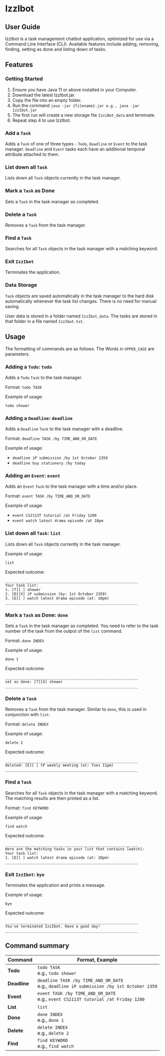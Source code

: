 # IzzIbot

## User Guide
IzzIbot is a task management chatbot application, optimized for use via a Command Line Interface (CLI). 
Available features include adding, removing, finding, setting as done and listing down of tasks.

## Features

### Getting Started
1. Ensure you have Java 11 or above installed in your Computer.
2. Download the latest IzzIbot.jar.
3. Copy the file into an empty folder.
4. Run the command `java -jar {filename}.jar e.g., java -jar IzzIbot.jar`
5. The first run will create a new storage file `IzziBot_data` and terminate.
6. Repeat step 4 to use IzzIbot.

### Add a `Task`
Adds a `Task` of one of three types - `Todo`, `Deadline` or `Event` to the task manager.
`Deadline` and `Event` tasks each have an additional temporal attribute attached to them.

### List down all `Task`
Lists down all `Task` objects currently in the task manager.

### Mark a `Task` as Done
Sets a `Task` in the task manager as completed.

### Delete a `Task`
Removes a `Task` from the task manager.

### Find a `Task`
Searches for all `Task` objects in the task manager with a matching keyword.

### Exit `IzzIbot`
Terminates the application.

### Data Storage
`Task` objects are saved automatically in the task manager to the hard disk automatically whenever
the task list changes. There is no need for manual saving. 

User data is stored in a folder named `IzzIbot_data`.
The tasks are stored in that folder in a file named `IzzIbot.txt`.

## Usage
The formatting of commands are as follows. The Words in `UPPER_CASE` are parameters.

### Adding a `Todo`: `todo`
Adds a `Todo` `Task` to the task manager.

Format: `todo TASK`

Example of usage:

`todo shower`

### Adding a `Deadline`: `deadline`
Adds a `Deadline` `Task` to the task manager with a deadline.

Format: `deadline TASK /by TIME_AND_OR_DATE`

Example of usage:

* `deadline iP submission /by 1st October 2359`
* `deadline buy stationery /by today`

### Adding an `Event`: `event`
Adds an `Event` `Task` to the task manager with a time and/or place.

Format: `event TASK /by TIME_AND_OR_DATE`

Example of usage:

* `event CS2113T tutorial /at Friday 1200`
* `event watch latest drama episode /at 10pm`

### List down all `Task`: `list`
Lists down all `Task` objects currently in the task manager.

Example of usage:

`list`

Expected outcome:
```
____________________________________________________________
Your task list:
1. [T][ ] shower 
2. [D][X] iP submission (by: 1st October 2359)
3. [E][ ] watch latest drama episode (at: 10pm)
____________________________________________________________
```

### Mark a `Task` as Done: `done`
Sets a `Task` in the task manager as completed. You need to refer
to the task number of the task from the output of the `list` command.

Format: `done INDEX`

Example of usage:

`done 1`

Expected outcome:
```
____________________________________________________________
set as done: [T][X] shower
____________________________________________________________
```

### Delete a `Task`
Removes a `Task` from the task manager.
Similar to `done`, this is used in conjunction with `list`.

Format: `delete INDEX`

Example of usage:

`delete 2`

Expected outcome:
```
____________________________________________________________
deleted: [E][ ] tP weekly meeting (at: Tues 11pm)
____________________________________________________________
```

### Find a `Task`
Searches for all `Task` objects in the task manager with a matching keyword.
The matching results are then printed as a list.

Format: `find KEYWORD`

Example of usage:

`find watch`

Expected outcome:
```
____________________________________________________________
Here are the matching tasks in your list that contains [watch]:
Your task list:
1. [E][ ] watch latest drama episode (at: 10pm)
____________________________________________________________
```

### Exit `IzzIbot`: `bye`
Terminates the application and prints a message.

Example of usage:

`bye`

Expected outcome:
```
____________________________________________________________
You've terminated IzzIbot. Have a good day!
____________________________________________________________
```

## Command summary

Command | Format, Example
--------|------------------
**Todo** | `todo TASK` <br> e.g., `todo shower`
**Deadline** | `deadline TASK /by TIME_AND_OR_DATE` <br> e.g., `deadline iP submission /by 1st October 2359`
**Event** | `event TASK /by TIME_AND_OR_DATE` <br> e.g., `event CS2113T tutorial /at Friday 1200`
**List** | `list`
**Done** | `done INDEX`<br> e.g., `done 1`
**Delete** | `delete INDEX`<br> e.g., `delete 2`
**Find** | `find KEYWORD`<br> e.g., `find watch`